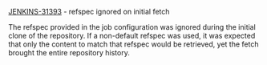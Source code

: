 [JENKINS-31393](https://issues.jenkins.io/browse/JENKINS-31393) - refspec ignored on initial fetch

The refspec provided in the job configuration was ignored during the
initial clone of the repository. If a non-default refspec was used,
it was expected that only the content to match that refspec would
be retrieved, yet the fetch brought the entire repository history.
